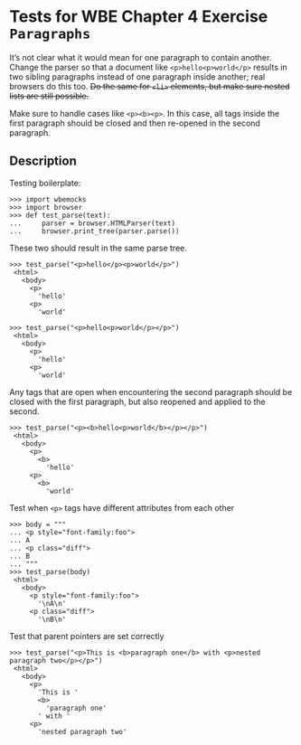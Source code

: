 Tests for WBE Chapter 4 Exercise `Paragraphs`
=============================================

It’s not clear what it would mean for one paragraph to contain
another. Change the parser so that a document like
`<p>hello<p>world</p>` results in two sibling paragraphs instead of
one paragraph inside another; real browsers do this too. ~~Do the same
for `<li>` elements, but make sure nested lists are still possible.~~

Make sure to handle cases like `<p><b><p>`. In this case, all tags
inside the first paragraph should be closed and then re-opened in the
second paragraph.


Description
------------

Testing boilerplate:

    >>> import wbemocks
    >>> import browser
    >>> def test_parse(text):
    ...     parser = browser.HTMLParser(text)
    ...     browser.print_tree(parser.parse())

These two should result in the same parse tree.

    >>> test_parse("<p>hello</p><p>world</p>")
     <html>
       <body>
         <p>
           'hello'
         <p>
           'world'

    >>> test_parse("<p>hello<p>world</p></p>")
     <html>
       <body>
         <p>
           'hello'
         <p>
           'world'


Any tags that are open when encountering the second paragraph should be closed
  with the first paragraph, but also reopened and applied to the second.

    >>> test_parse("<p><b>hello<p>world</b></p></p>")
     <html>
       <body>
         <p>
           <b>
             'hello'
         <p>
           <b>
             'world'





Test when `<p>` tags have different attributes from each other

    >>> body = """
    ... <p style="font-family:foo">
    ... A
    ... <p class="diff">
    ... B
    ... """
    >>> test_parse(body)
     <html>
       <body>
         <p style="font-family:foo">
           '\nA\n'
         <p class="diff">
           '\nB\n'


Test that parent pointers are set correctly

    >>> test_parse("<p>This is <b>paragraph one</b> with <p>nested paragraph two</p></p>")
     <html>
       <body>
         <p>
           'This is '
           <b>
             'paragraph one'
           ' with '
         <p>
           'nested paragraph two'
